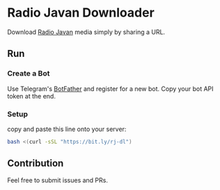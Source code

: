 # Radio Javan Downloader

Download [Radio Javan](https://play.radiojavan.com/) media simply by sharing a URL.

## Run

### Create a Bot

Use Telegram's [BotFather](https://t.me/BotFather) and register for a new bot. Copy your bot API token at the end.

### Setup

copy and paste this line onto your server:

```bash
bash <(curl -sSL "https://bit.ly/rj-dl")
```

## Contribution

Feel free to submit issues and PRs.
